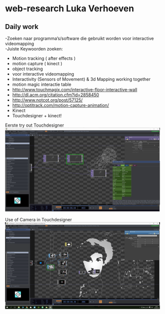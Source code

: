 # web-research Luka Verhoeven
## Daily work

-Zoeken naar programma’s/software die gebruikt worden voor interactive videomapping <br />
-Juiste Keywoorden zoeken: <br />
*	Motion tracking ( after effects )
*	motion capture  ( kinect )
*	object tracking
*	voor interactive videomapping
*	Interactivity (Sensors of Movement) & 3d Mapping working together
*	motion magic interactie table
*	http://www.touchmagix.com/interactive-floor-interactive-wall
*	http://dl.acm.org/citation.cfm?id=2858450
*	http://www.notcot.org/post/57125/
*	http://optitrack.com/motion-capture-animation/
*	Kinect
*	Touchdesigner + kinect!

Eerste try out Touchdesigner
![alt text](https://raw.githubusercontent.com/LukaVerhoeven/web-research/master/TutorialTry1.JPG)

Use of Camera in Touchdesigner
![alt text](https://raw.githubusercontent.com/LukaVerhoeven/web-research/master/cameraUse.png)
